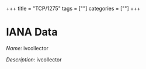 +++
title = "TCP/1275"
tags = [""]
categories = [""]
+++

# IANA Data

_Name:_ ivcollector

_Description:_ ivcollector

